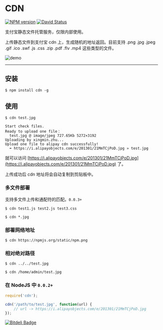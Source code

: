 # CDN 

[![NPM version](https://badge.fury.io/js/cdn.png)](http://badge.fury.io/js/cdn)
[![David Status](https://david-dm.org/afc163/cdn.png)](https://david-dm.org/afc163/cdn) 

支付宝静态文件托管服务，仅限内部使用。

上传静态文件到支付宝 cdn 上，生成随机的地址返回。目前支持 .png .jpg .jpeg .gif .ico .swf .js .css .zip .pdf .flv .mp4 这些类型的文件。

![demo](https://i.alipayobjects.com/e/201301/22tNik5rDY.png)

---

## 安装

```
$ npm install cdn -g
```

## 使用

```
$ cdn test.jpg
```

```
Start check files.
Ready to upload one file：
  test.jpg @ image/jpeg 727.65Kb 5272×3192
Uploading by xingmin.zhu...
Upload one file to alipay cdn successfully!
  ➠ https://i.alipayobjects.com/e/201301/21MmTCjPoD.jpg » test.jpg
```

就可以访问 [https://i.alipayobjects.com/e/201301/21MmTCjPoD.jpg](https://i.alipayobjects.com/e/201301/21MmTCjPoD.jpg) 了。

上传成功后 cdn 地址将会自动复制到剪贴板中。

### 多文件部署

支持多文件上传和通配符的匹配。`0.0.3+`

```
$ cdn test1.js test2.js test3.css
```

```
$ cdn *.jpg
```

### 部署网络地址

```
$ cdn https://npmjs.org/static/npm.png
```

### 相对绝对路径

```
$ cdn ../../test.jpg
```

```
$ cdn /home/admin/test.jpg
```

### 在 NodeJS 中 `0.0.2+`

```js
require('cdn');

cdn('/path/to/test.jpg', function(url) {
    // url -> https://i.alipayobjects.com/e/201301/21MmTCjPoD.jpg
});
```



[![Bitdeli Badge](https://d2weczhvl823v0.cloudfront.net/afc163/cdn/trend.png)](https://bitdeli.com/free "Bitdeli Badge")

